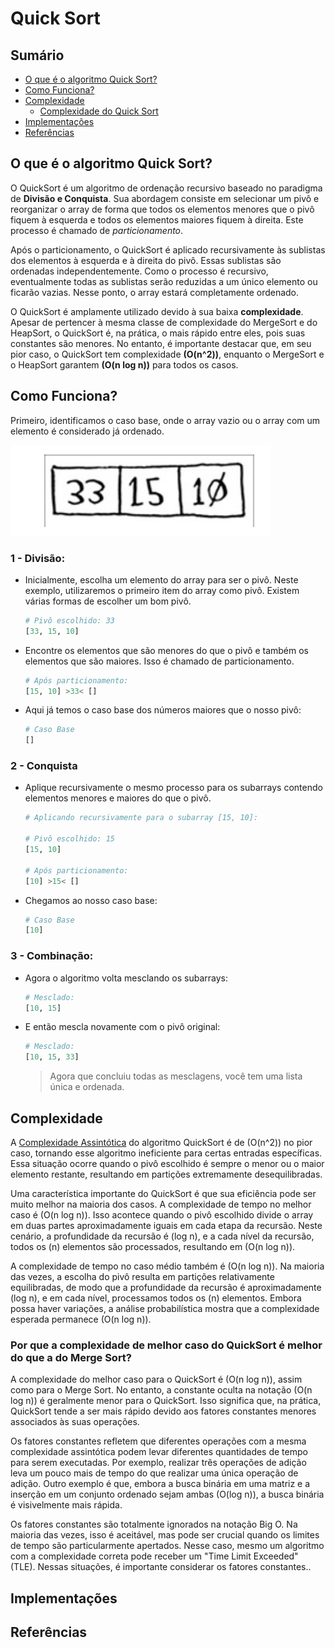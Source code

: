 # Quick Sort

## Sumário

- [O que é o algoritmo Quick Sort?](#o-que-é-o-algoritmo-quick-sort)
- [Como Funciona?](#como-funciona)
- [Complexidade](#complexidade)
  - [Complexidade do Quick Sort](#complexidade-do-merge-sort)
- [Implementações](#implementações)
- [Referências](#referências)

## O que é o algoritmo Quick Sort?

O QuickSort é um algoritmo de ordenação recursivo baseado no paradigma de **Divisão e Conquista**. Sua abordagem consiste em selecionar um pivô e reorganizar o array de forma que todos os elementos menores que o pivô fiquem à esquerda e todos os elementos maiores fiquem à direita. Este processo é chamado de *particionamento*. 

Após o particionamento, o QuickSort é aplicado recursivamente às sublistas dos elementos à esquerda e à direita do pivô. Essas sublistas são ordenadas independentemente. Como o processo é recursivo, eventualmente todas as sublistas serão reduzidas a um único elemento ou ficarão vazias. Nesse ponto, o array estará completamente ordenado.

O QuickSort é amplamente utilizado devido à sua baixa **complexidade**. Apesar de pertencer à mesma classe de complexidade do MergeSort e do HeapSort, o QuickSort é, na prática, o mais rápido entre eles, pois suas constantes são menores. No entanto, é importante destacar que, em seu pior caso, o QuickSort tem complexidade **(O(n^2))**, enquanto o MergeSort e o HeapSort garantem **(O(n log n))** para todos os casos.

## Como Funciona?

Primeiro, identificamos o caso base, onde o array vazio ou o array com um elemento é considerado já ordenado.

![Array](image.png)

### 1 - Divisão:

- Inicialmente, escolha um elemento do array para ser o pivô. Neste exemplo, utilizaremos o primeiro item do array como pivô. Existem várias formas de escolher um bom pivô.

  ```python
  # Pivô escolhido: 33
  [33, 15, 10]
  ```

- Encontre os elementos que são menores do que o pivô e também os elementos que são maiores. Isso é chamado de particionamento.

  ```python
  # Após particionamento:
  [15, 10] >33< []
  ```

- Aqui já temos o caso base dos números maiores que o nosso pivô:

  ```python
  # Caso Base
  []
  ```

### 2 - Conquista

- Aplique recursivamente o mesmo processo para os subarrays contendo elementos menores e maiores do que o pivô.

  ```python
  # Aplicando recursivamente para o subarray [15, 10]:

  # Pivô escolhido: 15
  [15, 10]

  # Após particionamento:
  [10] >15< []
  ```

- Chegamos ao nosso caso base:

  ```python
  # Caso Base
  [10]
  ```

### 3 - Combinação:

- Agora o algoritmo volta mesclando os subarrays:

  ```python
  # Mesclado:
  [10, 15]
  ```

- E então mescla novamente com o pivô original:

  ```python
  # Mesclado:
  [10, 15, 33]
  ```
  
  > Agora que concluiu todas as mesclagens, você tem uma lista única e ordenada.
## Complexidade

A [Complexidade Assintótica](https://github.com/FabioHenriqueFarias/algorithms-And-Data-Dtructures/tree/main/Asymptotic_Notation) do algoritmo QuickSort é de \(O(n^2)\) no pior caso, tornando esse algoritmo ineficiente para certas entradas específicas. Essa situação ocorre quando o pivô escolhido é sempre o menor ou o maior elemento restante, resultando em partições extremamente desequilibradas.

Uma característica importante do QuickSort é que sua eficiência pode ser muito melhor na maioria dos casos. A complexidade de tempo no melhor caso é \(O(n log n)\). Isso acontece quando o pivô escolhido divide o array em duas partes aproximadamente iguais em cada etapa da recursão. Neste cenário, a profundidade da recursão é \(log n\), e a cada nível da recursão, todos os \(n\) elementos são processados, resultando em \(O(n log n)\).

A complexidade de tempo no caso médio também é \(O(n log n)\). Na maioria das vezes, a escolha do pivô resulta em partições relativamente equilibradas, de modo que a profundidade da recursão é aproximadamente \(log n\), e em cada nível, processamos todos os \(n\) elementos. Embora possa haver variações, a análise probabilística mostra que a complexidade esperada permanece \(O(n log n)\).


### Por que a complexidade de melhor caso do QuickSort é melhor do que a do Merge Sort?

A complexidade do melhor caso para o QuickSort é \(O(n log n)\), assim como para o Merge Sort. No entanto, a constante oculta na notação \(O(n log n)\) é geralmente menor para o QuickSort. Isso significa que, na prática, QuickSort tende a ser mais rápido devido aos fatores constantes menores associados às suas operações.

Os fatores constantes refletem que diferentes operações com a mesma complexidade assintótica podem levar diferentes quantidades de tempo para serem executadas. Por exemplo, realizar três operações de adição leva um pouco mais de tempo do que realizar uma única operação de adição. Outro exemplo é que, embora a busca binária em uma matriz e a inserção em um conjunto ordenado sejam ambas \(O(log n)\), a busca binária é visivelmente mais rápida.

Os fatores constantes são totalmente ignorados na notação Big O. Na maioria das vezes, isso é aceitável, mas pode ser crucial quando os limites de tempo são particularmente apertados. Nesse caso, mesmo um algoritmo com a complexidade correta pode receber um "Time Limit Exceeded" (TLE). Nessas situações, é importante considerar os fatores constantes..


## Implementações

## Referências
